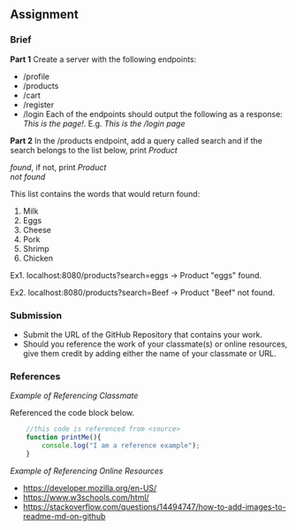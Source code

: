 ## Assignment

### Brief

**Part 1** 
Create a server with the following endpoints:
- /profile
- /products
- /cart
- /register
- /login
Each of the endpoints should output the following as a response: *This is the <pathname> page!*. E.g. *This is the /login page*

**Part 2**
In the /products endpoint, add a query called search and if the search belongs to the list below, print *Product <search> found*, if not, print *Product <search> not found*

This list contains the words that would return found:
1. Milk
2. Eggs
3. Cheese
4. Pork
5. Shrimp
6. Chicken

Ex1. localhost:8080/products?search=eggs -> Product "eggs" found.

Ex2. localhost:8080/products?search=Beef -> Product "Beef" not found.


### Submission 

- Submit the URL of the GitHub Repository that contains your work.
- Should you reference the work of your classmate(s) or online resources, give them credit by adding either the name of your classmate or URL. 

### References

_Example of Referencing Classmate_

Referenced the code block below.
```js
    //this code is referenced from <source>
    function printMe(){
        console.log("I am a reference example");
    }
```

_Example of Referencing Online Resources_

- https://developer.mozilla.org/en-US/
- https://www.w3schools.com/html/
- https://stackoverflow.com/questions/14494747/how-to-add-images-to-readme-md-on-github


